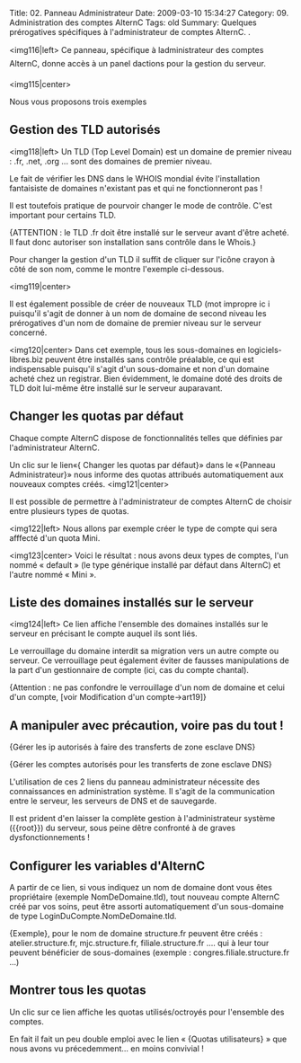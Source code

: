 Title: 02. Panneau Administrateur 
Date: 2009-03-10 15:34:27
Category: 09. Administration des comptes AlternC
Tags: old
Summary: Quelques prérogatives spécifiques à l'administrateur de comptes AlternC. . 

<img116|left> Ce panneau, spécifique à ladministrateur des comptes AlternC, donne accès à un panel dactions pour la gestion du serveur.

<img115|center>

Nous vous proposons trois exemples 

## Gestion des TLD autorisés

<img118|left> Un TLD (Top Level Domain) est un domaine de premier niveau : .fr, .net, .org ... sont des domaines de premier niveau.

Le fait de vérifier les DNS dans le WHOIS mondial évite l'installation fantaisiste de domaines n'existant pas et qui ne fonctionneront pas !

Il est toutefois pratique de pourvoir changer le mode de contrôle. C'est important pour certains TLD.

{ATTENTION : le TLD .fr doit être installé sur le serveur avant d'être acheté. Il faut donc autoriser son installation sans contrôle dans le Whois.}

Pour changer la gestion d'un TLD il suffit de cliquer sur l'icône crayon à côté de son nom, comme le montre l'exemple ci-dessous.

<img119|center>

Il est également possible de créer de nouveaux TLD (mot impropre ic i puisqu'il s'agit de donner à un nom de domaine de second niveau les prérogatives d'un  nom de domaine de premier niveau sur le serveur concerné.

<img120|center>
Dans cet exemple, tous les sous-domaines en logiciels-libres.biz peuvent être installés sans contrôle préalable, ce qui est indispensable puisqu'il s'agit d'un sous-domaine et non d'un domaine acheté chez un registrar. Bien évidemment, le domaine doté des droits de TLD doit lui-même être installé sur le serveur auparavant.


## Changer les quotas par défaut

Chaque compte AlternC dispose de  fonctionnalités telles que définies par l'administrateur AlternC.

Un clic sur le lien«{ Changer les quotas par défaut}» dans le «{Panneau Administrateur}» nous informe des quotas attribués automatiquement aux nouveaux comptes créés.
<img121|center> 

Il est possible de permettre à l'administrateur de comptes AlternC de choisir entre plusieurs types de quotas.

<img122|left> Nous allons par exemple créer le type de compte qui sera afffecté d'un quota Mini.

<img123|center>
Voici le résultat : nous avons  deux types de comptes, l'un nommé « default » (le type générique installé par défaut dans AlternC)  et l'autre nommé « Mini ».

## Liste des domaines installés sur le serveur

<img124|left> Ce lien affiche l'ensemble des domaines installés sur le serveur en précisant le compte auquel ils sont liés.

Le verrouillage du domaine interdit sa migration vers un autre compte ou serveur. Ce verrouillage peut également éviter de fausses manipulations de la part d'un gestionnaire de compte (ici, cas du compte chantal).

{Attention : ne pas confondre le verrouillage d'un nom de domaine et celui d'un compte, [voir Modification d'un compte->art19]} 


## A manipuler avec précaution, voire pas du tout !

{Gérer les ip autorisés à faire des transferts de zone esclave DNS}

{Gérer les comptes autorisés pour les transferts de zone esclave DNS}

L'utilisation de ces 2 liens du panneau administrateur nécessite des connaissances en administration système. Il s'agit de la communication entre le serveur, les serveurs de DNS et de sauvegarde.

Il est prident d'en laisser la complète gestion à l'administrateur système ({{root}}) du serveur, sous peine dêtre confronté à de graves dysfonctionnements !

## Configurer les variables d'AlternC
A partir de ce lien, si vous indiquez un nom de domaine dont vous êtes propriétaire (exemple NomDeDomaine.tld), tout nouveau compte AlternC créé par vos soins, peut être assorti automatiquement d'un sous-domaine de type LoginDuCompte.NomDeDomaine.tld.

{Exemple}, pour le nom de domaine structure.fr peuvent être créés : atelier.structure.fr, mjc.structure.fr, filiale.structure.fr .... qui à leur tour peuvent bénéficier de sous-domaines (exemple : congres.filiale.structure.fr ...)

## Montrer tous les quotas
Un clic sur ce lien affiche les quotas utilisés/octroyés  pour l'ensemble des comptes.

En fait il fait un peu double emploi avec le lien « {Quotas utilisateurs} » que nous avons vu précedemment... en moins convivial !

